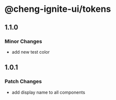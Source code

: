 # @cheng-ignite-ui/tokens

## 1.1.0

### Minor Changes

- add new test color

## 1.0.1

### Patch Changes

- add display name to all components
